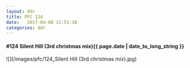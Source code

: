 ```yaml
---
layout: ddr
title: PFC 124
date:   2017-04-08 12:51:38
categories: ddr
---
```


#### **#124** Silent Hill (3rd christmas mix)<span class="pull-right">{{ page.date | date_to_long_string }}</span>
![](/images/pfc/124_Silent Hill (3rd christmas mix).jpg)
